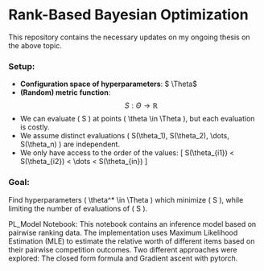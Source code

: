 # Rank-Based Bayesian Optimization

This repository contains the necessary updates on my ongoing thesis on the above topic. 
### Setup:
- **Configuration space of hyperparameters**: $ \Theta$
- **(Random) metric function**: $$ S: \Theta \to \mathbb{R}$$
- We can evaluate \( S \) at points \( \theta \in \Theta \), but each evaluation is costly.
- We assume distinct evaluations \( S(\theta_1), S(\theta_2), \dots, S(\theta_n) \) are independent.
- We only have access to the order of the values: 
  \[
  S(\theta_{i1}) < S(\theta_{i2}) < \dots < S(\theta_{in})
  \]

### Goal:
Find hyperparameters \( \theta^* \in \Theta \) which minimize \( S \), while limiting the number of evaluations of \( S \).



PL_Model Notebook: This notebook contains an inference model based on pairwise ranking data. The implementation uses Maximum Likelihood Estimation (MLE) to estimate the relative worth of different items based on their pairwise competition outcomes. Two different approaches were explored: The closed form formula and Gradient ascent with pytorch.
